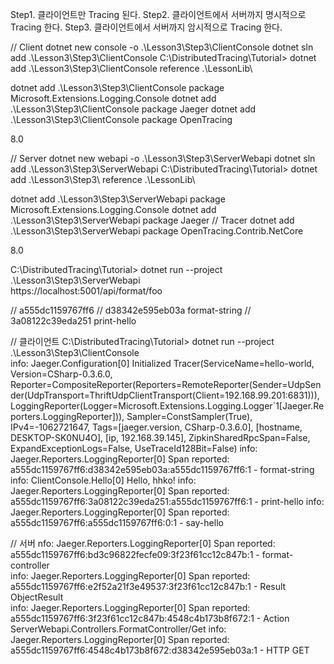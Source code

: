 

Step1. 클라이언트만 Tracing 된다.
Step2. 클라이언트에서 서버까지 명시적으로 Tracing 한다.
Step3. 클라이언트에서 서버까지 암시적으로 Tracing 한다.

// Client
dotnet new console -o .\Lesson3\Step3\ClientConsole
dotnet sln add .\Lesson3\Step3\ClientConsole
C:\DistributedTracing\Tutorial> dotnet add .\Lesson3\Step3\ClientConsole reference .\LessonLib\

dotnet add .\Lesson3\Step3\ClientConsole package Microsoft.Extensions.Logging.Console
dotnet add .\Lesson3\Step3\ClientConsole package Jaeger
dotnet add .\Lesson3\Step3\ClientConsole package OpenTracing

<LagVersion>8.0</LagVersion>

// Server
dotnet new webapi -o .\Lesson3\Step3\ServerWebapi
dotnet sln add .\Lesson3\Step3\ServerWebapi
C:\DistributedTracing\Tutorial> dotnet add .\Lesson3\Step3\ reference .\LessonLib\

dotnet add .\Lesson3\Step3\ServerWebapi package Microsoft.Extensions.Logging.Console
dotnet add .\Lesson3\Step3\ServerWebapi package Jaeger  // Tracer
dotnet add .\Lesson3\Step3\ServerWebapi package OpenTracing.Contrib.NetCore

<LagVersion>8.0</LagVersion>


C:\DistributedTracing\Tutorial> dotnet run --project .\Lesson3\Step3\ServerWebapi\
https://localhost:5001/api/format/foo

// a555dc1159767ff6
//      d38342e595eb03a    format-string
//      3a08122c39eda251    print-hello

// 클라이언트
C:\DistributedTracing\Tutorial> dotnet run --project .\Lesson3\Step3\ClientConsole\
info: Jaeger.Configuration[0]
      Initialized Tracer(ServiceName=hello-world, Version=CSharp-0.3.6.0, Reporter=CompositeReporter(Reporters=RemoteReporter(Sender=UdpSender(UdpTransport=ThriftUdpClientTransport(Client=192.168.99.201:6831))), LoggingReporter(Logger=Microsoft.Extensions.Logging.Logger`1[Jaeger.Reporters.LoggingReporter])), Sampler=ConstSampler(True), IPv4=-1062721647, Tags=[jaeger.version, CSharp-0.3.6.0], [hostname, DESKTOP-SK0NU4O], [ip, 192.168.39.145], ZipkinSharedRpcSpan=False, ExpandExceptionLogs=False, UseTraceId128Bit=False)
info: Jaeger.Reporters.LoggingReporter[0]
      Span reported: a555dc1159767ff6:d38342e595eb03a:a555dc1159767ff6:1 - format-string
info: ClientConsole.Hello[0]
      Hello, hhko!
info: Jaeger.Reporters.LoggingReporter[0]
      Span reported: a555dc1159767ff6:3a08122c39eda251:a555dc1159767ff6:1 - print-hello
info: Jaeger.Reporters.LoggingReporter[0]
      Span reported: a555dc1159767ff6:a555dc1159767ff6:0:1 - say-hello

// 서버
nfo: Jaeger.Reporters.LoggingReporter[0]
      Span reported: a555dc1159767ff6:bd3c96822fecfe09:3f23f61cc12c847b:1 - format-controller    
info: Jaeger.Reporters.LoggingReporter[0]
      Span reported: a555dc1159767ff6:e2f52a21f3e49537:3f23f61cc12c847b:1 - Result ObjectResult  
info: Jaeger.Reporters.LoggingReporter[0]
      Span reported: a555dc1159767ff6:3f23f61cc12c847b:4548c4b173b8f672:1 - Action ServerWebapi.Controllers.FormatController/Get
info: Jaeger.Reporters.LoggingReporter[0]
      Span reported: a555dc1159767ff6:4548c4b173b8f672:d38342e595eb03a:1 - HTTP GET
